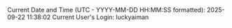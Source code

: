 Current Date and Time (UTC - YYYY-MM-DD HH:MM:SS formatted): 2025-09-22 11:38:02
Current User's Login: luckyaiman
